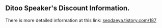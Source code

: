 ## Ditoo Speaker's Discount Information.
There is more detailed information at this link: [seodaeya.tistory.com/187](https://seodaeya.tistory.com/187)